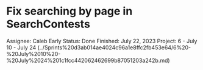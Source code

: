 # Fix searching by page in SearchContests

Assignee: Caleb Early
Status: Done
Finished: July 22, 2023
Project: 6 - July 10 - July 24 (../Sprints%20d3ab014ae4024c96a1e8ffc2fb453e64/6%20-%20July%2010%20-%20July%2024%201c1fcc442062462699b87051203a242b.md)